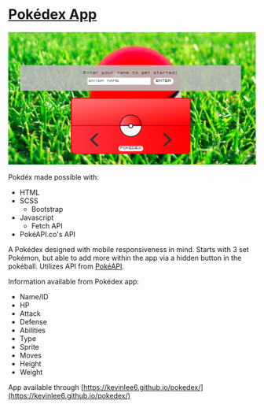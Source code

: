 # [Pokédex App](https://kevinlee6.github.io/pokedex/)

![Pokedex Homepage](./images/pokedex-home.png)

Pokdéx made possible with:

- HTML
- SCSS
  - Bootstrap
- Javascript
  - Fetch API
- PokéAPI.co's API

A Pokédex designed with mobile responsiveness in mind. Starts with 3 set Pokémon, but able to add more within the app via a hidden button in the pokéball. Utilizes API from [PokéAPI](https://pokeapi.co).

Information available from Pokédex app:

- Name/ID
- HP
- Attack
- Defense
- Abilities
- Type
- Sprite
- Moves
- Height
- Weight

App available through [https://kevinlee6.github.io/pokedex/](https://kevinlee6.github.io/pokedex/)
